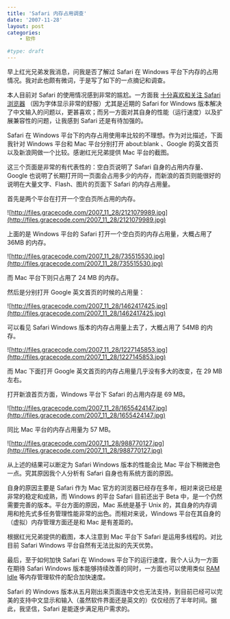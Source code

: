 ```yaml
---
title: 'Safari 内存占用调查'
date: '2007-11-28'
layout: post
categories:
    - 软件

#type: draft
---
```


早上红光兄弟发我消息，问我是否了解过 Safari 在 Windows 平台下内存的占用情况。我对此也颇有微词，于是写了如下的一点摘记和调查。

本人目前对 Safari 的使用情况感到非常的尴尬。一方面我 [十分喜欢和关注 Safari 浏览器]({{site.urls}}/posts/19/) （因为字体显示非常的舒服）尤其是近期的 Safari for Windows 版本解决了中文输入的问题以，更甚喜欢；而另一方面对其自身的性能（运行速度）以及扩展兼容性的问题，让我感到 Safari 还是有待加强的。

Safari 在 Windows 平台下的内存占用使用率比较的不理想。作为对比描述，下面我针对 Windows 平台和 Mac 平台分别打开 about:blank 、Google 的英文首页以及新浪网做一个比较。感谢红光兄弟提供 Mac 平台的截图。

这三个页面是非常的有代表性的：空白页说明了 Safari 自身的占用内存量、Google 也说明了长期打开同一页面会占用多少的内存，而新浪的首页则能很好的说明在大量文字、Flash、图片的页面下 Safari 的内存占用量。

首先是两个平台在打开一个空白页所占用的内存。

![http://files.gracecode.com/2007_11_28/2121079989.jpg](http://files.gracecode.com/2007_11_28/2121079989.jpg)

上面的是 Windows 平台的 Safari 打开一个空白页的内存占用量，大概占用了 36MB 的内存。

![http://files.gracecode.com/2007_11_28/735515530.jpg](http://files.gracecode.com/2007_11_28/735515530.jpg)

而 Mac 平台下则只占用了 24 MB 的内存。

然后是分别打开 Google 英文首页的时候的占用量：

![http://files.gracecode.com/2007_11_28/1462417425.jpg](http://files.gracecode.com/2007_11_28/1462417425.jpg)

可以看见 Safari Windows 版本的内存占用量上去了，大概占用了 54MB 的内存。

![http://files.gracecode.com/2007_11_28/1227145853.jpg](http://files.gracecode.com/2007_11_28/1227145853.jpg)

而 Mac 下面打开 Google 英文首页的内存占用量几乎没有多大的改变，在 29 MB 左右。

打开新浪首页方面，Windows 平台下 Safari 的占用内存是 69 MB。

![http://files.gracecode.com/2007_11_28/1655424147.jpg](http://files.gracecode.com/2007_11_28/1655424147.jpg)

同比 Mac 平台的内存占用量为 57 MB。

![http://files.gracecode.com/2007_11_28/988770127.jpg](http://files.gracecode.com/2007_11_28/988770127.jpg)

从上述的结果可以断定为 Safari Windows 版本的性能会比 Mac 平台下稍微逊色一点。究其原因我个人分析有  Safari 自身也有系统方面的原因。

自身的原因主要是 Safari 作为 Mac 官方的浏览器已经存在多年，相对来说已经是非常的稳定和成熟，而 Windows 的平台 Safari 目前还出于 Beta 中，是一个仍然需要完善的版本。平台方面的原因，Mac 系统是基于 Unix 的，其自身的内存调用和抢先式多任务管理性能非常的出色。而相对来说，Windows 平台在其自身的（虚拟）内存管理方面还是和 Mac 是有差距的。

根据红光兄弟提供的截图，本人注意到 Mac 平台下 Safari 是运用多线程的。对比目前 Safari Windows 平台自然有无法比拟的先天优势。

最后，至于如何加快 Safari 在 Windows 平台下的运行速度，我个人认为一方面在期待 Safari Windows 版本能够持续改善的同时，一方面也可以使用类似  [RAM Idle](http://www.tweaknow.com/ramidleLE.html)  等内存管理软件的配合加快速度。

Safari 的 Windows 版本从五月刚出来页面连中文也无法支持，到目前已经可以完美的支持中文显示和输入（虽然软件界面还是英文的）仅仅经历了半年时间。据此，我坚信，Safari 是能逐步满足用户需求的。
